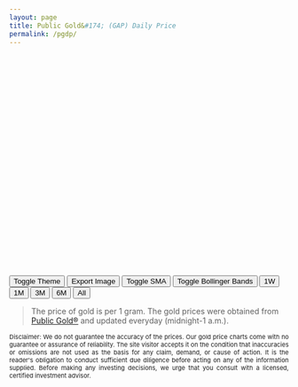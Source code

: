 ```yaml
---
layout: page
title: Public Gold&#174; (GAP) Daily Price
permalink: /pgdp/
---
```

<style>
  #chart {
    width: 100%;
    height: 400px; /* Or use 60vh for vertical responsiveness */
  }

  @media (max-width: 768px) {
    #chart {
      height: 300px;
    }

    .chart-buttons {
      flex-wrap: wrap;
      gap: 6px;
    }

    .chart-buttons button {
      flex: 1 0 48%;
      font-size: 14px;
    }
  }

  .chart-buttons {
    display: flex;
    flex-wrap: wrap;
    gap: 8px;
    margin-top: 10px;
    justify-content: center;
  }

  .chart-buttons button {
    padding: 6px 12px;
    font-size: 16px;
    cursor: pointer;
  }
</style>
<script src="https://unpkg.com/lightweight-charts@4.1.1/dist/lightweight-charts.standalone.production.js"></script>
<div id="chart"></div>
<div id="tooltip" style="
  position: absolute;
  display: none;
  padding: 6px 8px;
  background: rgba(0, 0, 0, 0.8);
  color: white;
  font-size: 12px;
  border-radius: 4px;
  pointer-events: none;
  z-index: 10;
"></div>

<div id="controls">
  <button id="toggle-theme">Toggle Theme</button>
  <button id="export-btn">Export Image</button>
  <button id="toggle-sma">Toggle SMA</button>
  <button id="toggle-bb">Toggle Bollinger Bands</button>
  <button data-range="7">1W</button>
  <button data-range="30">1M</button>
  <button data-range="90">3M</button>
  <button data-range="180">6M</button>
  <button data-range="all">All</button>
</div>

> The price of gold is per 1 gram. The gold prices were obtained from [Public Gold&#174;](https://publicgold.com.my/) and updated everyday (midnight-1 a.m.).

<p style="font-size:11px;text-align:justify">
    Disclaimer: 
    We do not guarantee the accuracy of the prices. Our gold price charts come with no guarantee or assurance of reliability. The site visitor accepts it on the condition that inaccuracies or omissions are not used as the basis for any claim, demand, or cause of action. It is the reader's obligation to conduct sufficient due diligence before acting on any of the information supplied. Before making any investing decisions, we urge that you consult with a licensed, certified investment advisor.
</p>
<script src="{{ base.url | prepend: site.url }}/assets/js/pgdp.js"></script>